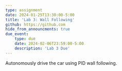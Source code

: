 ```yaml
---
type: assignment
date: 2024-01-25T13:30:00-5:00
title: 'Lab 3: Wall Following'
github: https://github.com
hide_from_announcments: true
due_event: 
    type: due
    date: 2024-02-06T23:59:00-5:00
    description: 'Lab 3 Due'
---
```

Autonomously drive the car using PID wall following.
